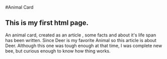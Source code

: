 #Animal Card
## This is my first html page.

An animal card, created as an article , some facts and about it's life span has been written.
Since Deer is my favorite  Animal so this article is about Deer.
 Although this one was tough enough at that time, I was complete new bee, but curious enough to know how thing works.
